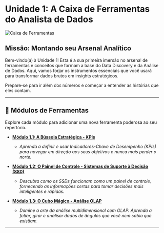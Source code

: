# Unidade 1: A Caixa de Ferramentas do Analista de Dados

![Caixa de Ferramentas](https://images.unsplash.com/photo-1506784983877-45594efa4cbe?q=80&w=2068&auto=format&fit=crop)

## Missão: Montando seu Arsenal Analítico

Bem-vindo(a) à Unidade 1! Esta é a sua primeira imersão no arsenal de ferramentas e conceitos que formam a base do Data Discovery e da Análise de Dados. Aqui, vamos forjar os instrumentos essenciais que você usará para transformar dados brutos em insights estratégicos.

Prepare-se para ir além dos números e começar a entender as histórias que eles contam.

---

## 🧰 Módulos de Ferramentas

Explore cada módulo para adicionar uma nova ferramenta poderosa ao seu repertório.

*   **[Módulo 1.1: A Bússola Estratégica - KPIs](./1.1%20-%20KPI/Readme.md)**
    *   *Aprenda a definir e usar Indicadores-Chave de Desempenho (KPIs) para navegar em direção aos seus objetivos e nunca mais perder o norte.*

*   **[Módulo 1.2: O Painel de Controle - Sistemas de Suporte à Decisão (SSD)](./1.2%20-%20SSD%20(Sistemas%20de%20Suporte%20a%20decisão%20)/Readme.md)**
    *   *Descubra como os SSDs funcionam como um painel de controle, fornecendo as informações certas para tomar decisões mais inteligentes e rápidas.*

*   **[Módulo 1.3: O Cubo Mágico - Análise OLAP](./1.3%20-%20OLAP/Readme.md)**
    *   *Domine a arte da análise multidimensional com OLAP. Aprenda a fatiar, girar e analisar dados de ângulos que você nem sabia que existiam.*

---

